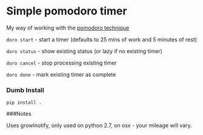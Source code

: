 Simple pomodoro timer
=====================

My way of working with the [pomodoro technique](http://www.pomodorotechnique.com/)


`doro start` - start a timer (defaults to 25 mins of work and 5 minutes of rest)

`doro status` - show existing status (or lazy if no existing timer)

`doro cancel` - stop processing existing timer

`doro done` - mark existing timer as complete


### Dumb Install

`pip install .`

###Notes

Uses growlnotify, only used on python 2.7, on osx - your mileage will vary.
